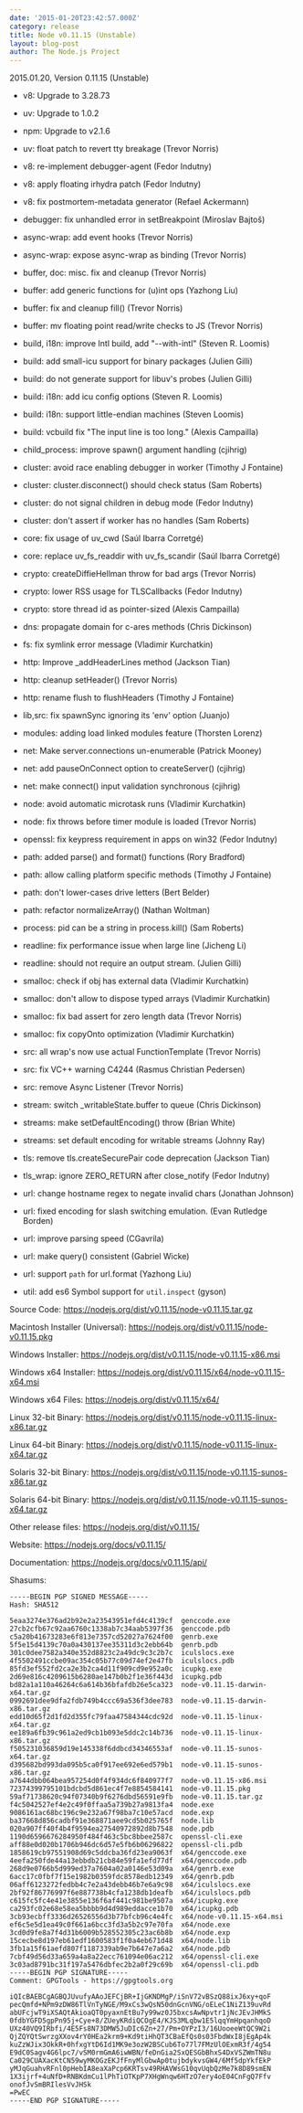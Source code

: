 ```yaml
---
date: '2015-01-20T23:42:57.000Z'
category: release
title: Node v0.11.15 (Unstable)
layout: blog-post
author: The Node.js Project
---
```


2015.01.20, Version 0.11.15 (Unstable)

- v8: Upgrade to 3.28.73

- uv: Upgrade to 1.0.2

- npm: Upgrade to v2.1.6

- uv: float patch to revert tty breakage (Trevor Norris)

- v8: re-implement debugger-agent (Fedor Indutny)

- v8: apply floating irhydra patch (Fedor Indutny)

- v8: fix postmortem-metadata generator (Refael Ackermann)

- debugger: fix unhandled error in setBreakpoint (Miroslav Bajtoš)

- async-wrap: add event hooks (Trevor Norris)

- async-wrap: expose async-wrap as binding (Trevor Norris)

- buffer, doc: misc. fix and cleanup (Trevor Norris)

- buffer: add generic functions for (u)int ops (Yazhong Liu)

- buffer: fix and cleanup fill() (Trevor Norris)

- buffer: mv floating point read/write checks to JS (Trevor Norris)

- build, i18n: improve Intl build, add "--with-intl" (Steven R. Loomis)

- build: add small-icu support for binary packages (Julien Gilli)

- build: do not generate support for libuv's probes (Julien Gilli)

- build: i18n: add icu config options (Steven R. Loomis)

- build: i18n: support little-endian machines (Steven Loomis)

- build: vcbuild fix "The input line is too long." (Alexis Campailla)

- child_process: improve spawn() argument handling (cjihrig)

- cluster: avoid race enabling debugger in worker (Timothy J Fontaine)

- cluster: cluster.disconnect() should check status (Sam Roberts)

- cluster: do not signal children in debug mode (Fedor Indutny)

- cluster: don't assert if worker has no handles (Sam Roberts)

- core: fix usage of uv_cwd (Saúl Ibarra Corretgé)

- core: replace uv_fs_readdir with uv_fs_scandir (Saúl Ibarra Corretgé)

- crypto: createDiffieHellman throw for bad args (Trevor Norris)

- crypto: lower RSS usage for TLSCallbacks (Fedor Indutny)

- crypto: store thread id as pointer-sized (Alexis Campailla)

- dns: propagate domain for c-ares methods (Chris Dickinson)

- fs: fix symlink error message (Vladimir Kurchatkin)

- http: Improve \_addHeaderLines method (Jackson Tian)

- http: cleanup setHeader() (Trevor Norris)

- http: rename flush to flushHeaders (Timothy J Fontaine)

- lib,src: fix spawnSync ignoring its 'env' option (Juanjo)

- modules: adding load linked modules feature (Thorsten Lorenz)

- net: Make server.connections un-enumerable (Patrick Mooney)

- net: add pauseOnConnect option to createServer() (cjihrig)

- net: make connect() input validation synchronous (cjihrig)

- node: avoid automatic microtask runs (Vladimir Kurchatkin)

- node: fix throws before timer module is loaded (Trevor Norris)

- openssl: fix keypress requirement in apps on win32 (Fedor Indutny)

- path: added parse() and format() functions (Rory Bradford)

- path: allow calling platform specific methods (Timothy J Fontaine)

- path: don't lower-cases drive letters (Bert Belder)

- path: refactor normalizeArray() (Nathan Woltman)

- process: pid can be a string in process.kill() (Sam Roberts)

- readline: fix performance issue when large line (Jicheng Li)

- readline: should not require an output stream. (Julien Gilli)

- smalloc: check if obj has external data (Vladimir Kurchatkin)

- smalloc: don't allow to dispose typed arrays (Vladimir Kurchatkin)

- smalloc: fix bad assert for zero length data (Trevor Norris)

- smalloc: fix copyOnto optimization (Vladimir Kurchatkin)

- src: all wrap's now use actual FunctionTemplate (Trevor Norris)

- src: fix VC++ warning C4244 (Rasmus Christian Pedersen)

- src: remove Async Listener (Trevor Norris)

- stream: switch \_writableState.buffer to queue (Chris Dickinson)

- streams: make setDefaultEncoding() throw (Brian White)

- streams: set default encoding for writable streams (Johnny Ray)

- tls: remove tls.createSecurePair code deprecation (Jackson Tian)

- tls_wrap: ignore ZERO_RETURN after close_notify (Fedor Indutny)

- url: change hostname regex to negate invalid chars (Jonathan Johnson)

- url: fixed encoding for slash switching emulation. (Evan Rutledge Borden)

- url: improve parsing speed (CGavrila)

- url: make query() consistent (Gabriel Wicke)

- url: support `path` for url.format (Yazhong Liu)

- util: add es6 Symbol support for `util.inspect` (gyson)

Source Code: https://nodejs.org/dist/v0.11.15/node-v0.11.15.tar.gz

Macintosh Installer (Universal): https://nodejs.org/dist/v0.11.15/node-v0.11.15.pkg

Windows Installer: https://nodejs.org/dist/v0.11.15/node-v0.11.15-x86.msi

Windows x64 Installer: https://nodejs.org/dist/v0.11.15/x64/node-v0.11.15-x64.msi

Windows x64 Files: https://nodejs.org/dist/v0.11.15/x64/

Linux 32-bit Binary: https://nodejs.org/dist/v0.11.15/node-v0.11.15-linux-x86.tar.gz

Linux 64-bit Binary: https://nodejs.org/dist/v0.11.15/node-v0.11.15-linux-x64.tar.gz

Solaris 32-bit Binary: https://nodejs.org/dist/v0.11.15/node-v0.11.15-sunos-x86.tar.gz

Solaris 64-bit Binary: https://nodejs.org/dist/v0.11.15/node-v0.11.15-sunos-x64.tar.gz

Other release files: https://nodejs.org/dist/v0.11.15/

Website: https://nodejs.org/docs/v0.11.15/

Documentation: https://nodejs.org/docs/v0.11.15/api/

Shasums:

```
-----BEGIN PGP SIGNED MESSAGE-----
Hash: SHA512

5eaa3274e376ad2b92e2a23543951efd4c4139cf  genccode.exe
27cb2cfb67c92aa6760c1338ab7c34aab5397f36  genccode.pdb
c5a20b41673283e6f813e7357cd52027a7624f00  genrb.exe
5f5e15d4139c70a0a430137ee35311d3c2ebb64b  genrb.pdb
301c0dee7582a340e352d8823c2a49dc9c3c2b7c  iculslocs.exe
4f5502491ccbe09ac354c05b77c09d74ef2e47fb  iculslocs.pdb
85fd3ef552fd2ca2e3b2ca4d11f909cd9e952a0c  icupkg.exe
2d69e816c4209615b6280ae147b0b2f1e36f443d  icupkg.pdb
bd82a1a110a46264c6a614b36bfafdb26e5ca323  node-v0.11.15-darwin-x64.tar.gz
0992691dee9dfa2fdb749b4ccc69a536f3dee783  node-v0.11.15-darwin-x86.tar.gz
edd10d65f2d1fd2d355fc79faa47584344cdc92d  node-v0.11.15-linux-x64.tar.gz
ee189a6fb39c961a2ed9cb1b093e5ddc2c14b736  node-v0.11.15-linux-x86.tar.gz
f505231036859d19e145338f6ddbcd34346553af  node-v0.11.15-sunos-x64.tar.gz
d395682bd993da095b5ca0f917ee692e6ed579b1  node-v0.11.15-sunos-x86.tar.gz
a7644dbb064bea957254d0f4f934dc6f840977f7  node-v0.11.15-x86.msi
72374399795101bdcbd5d861ec4f7e8854584141  node-v0.11.15.pkg
59af71738620c94f07340b9f6276dbd56591e9fb  node-v0.11.15.tar.gz
f4c5042527ef4e2c49f0ffaa5a739b27a9813fa4  node.exe
9086161ac68bc196c9e232a67f98ba7c10e57acd  node.exp
ba37668d856cadbf91e368871aee9cd5b025765f  node.lib
020a907ff40f4b4f9594ea27540972892d8b7548  node.pdb
1190d6596676284950f484f463c5bc8bbee2587c  openssl-cli.exe
aff88e0d020b1706b946dc6d57e5fb6b06296822  openssl-cli.pdb
1858619cb97551908d69c5ddcba36fd23ea9063f  x64/genccode.exe
4eefa250fde44a13ebbdb21cb84e59fa1efd77df  x64/genccode.pdb
268d9e0766b5d999ed37a7604a02a0146e53d09a  x64/genrb.exe
6acc17c0fbf7f15e1982b0359fdc8578edb12349  x64/genrb.pdb
06aff6123272fedbb4c7e2a43debb46b7e6a9c98  x64/iculslocs.exe
2bf92f86776997f6e887738b4cfa1238db1deafb  x64/iculslocs.pdb
c615fc5fc4e41e3855e136f6af441c981be9507a  x64/icupkg.exe
ca293fc02e68e58ea5bbbb9d4d989eddacce1b70  x64/icupkg.pdb
3cb93ecbff3336d26526556d3b77bfcb96c4e4fc  x64/node-v0.11.15-x64.msi
ef6c5e5d1ea49c0f661a6bcc3fd3a5b2c97e70fa  x64/node.exe
3cd0d9fe8a7f4d31b6009b528552305c23ac6b8b  x64/node.exp
15cecbe8d197eb61edf1600583f1f0a4eb671d48  x64/node.lib
3fb1a15f61aefd807f1187339ab9e7b647e7a6a2  x64/node.pdb
7cbf49d56d33a659a4a8a22ecc761094e06ac212  x64/openssl-cli.exe
3c03ad8791bc31f197a5476dbfec2b2a0f29c69b  x64/openssl-cli.pdb
-----BEGIN PGP SIGNATURE-----
Comment: GPGTools - https://gpgtools.org

iQIcBAEBCgAGBQJUvufyAAoJEFCjBR+IjGKNDMgP/iSnV72vBSzQ88ixJ6xy+qoF
pecQmfd+NPm9zDW86TlVnTyNGE/M9xCs3wQsN50dnGcnVNG/oELeC1NiZ139uvRd
abUFcjwT9iXSAQtAkioaQT0pyaxnEtBu7y99wz0J5bxcsAwNpvtr1jNcJEvJHMkS
0fdbYGFD5gpPn95j+Cye+8/ZUeyKRdiQCOgE4/KJS3MLqbw1E5lqqYmHpqanhqoD
UXz40VQ9IRbfi/4E5Fs8N73DMW5JuDIc6Zn+27/Pm+OYPzI3/16UooeeWtQC9W2i
QjZQYQtSwrzgXXov4rY0HEa2krm9+Kd9tiHhQT3CBaEfQs0s03FbdWxI8jEgAp4k
kuZzWJix3OkkR+0hfxgYtD6Id1MK9e3ozW2BSCub6To77l7FMzUlOExmR3f/4g54
E9dC0Sagv4G6lpc7/vSM0rmGmA6iwWBN/feDnGia2SxQESGbBhxS4DxVSZWmTN8u
Ca029CUAXacKtCN59wyMKOGzEKJfFnyMlGbwAp0tujbdykvsGW4/6Mf5dpYkfEkP
yMJqGuahvRFnl0pHebIA8eaXaPcp6KRTsv49RHAVWsG10qvUqbQzMe7k8D89smEN
1X3ijrf+4uNfD+RNBKdmCu1lPhTiOTKpP7XHgWnqw6HTzO7ery4oE04CnFgQ7Ffv
onofJvSmBRIlesVvJHSk
=PwEC
-----END PGP SIGNATURE-----
```
